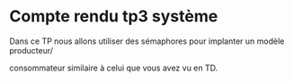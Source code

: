 # Compte rendu tp3 système

Dans ce TP nous allons utiliser des sémaphores pour implanter un modèle producteur/

consommateur similaire à celui que vous avez vu en TD.

